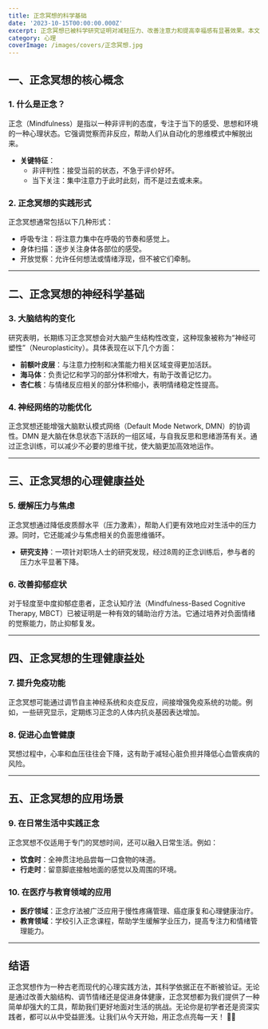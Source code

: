 ```yaml
---
title: 正念冥想的科学基础
date: '2023-10-15T00:00:00.000Z'
excerpt: 正念冥想已被科学研究证明对减轻压力、改善注意力和提高幸福感有显著效果。本文将介绍其科学原理。
category: 心理
coverImage: /images/covers/正念冥想.jpg
---
```

## 一、正念冥想的核心概念

### 1. 什么是正念？
正念（Mindfulness）是指以一种非评判的态度，专注于当下的感受、思想和环境的一种心理状态。它强调觉察而非反应，帮助人们从自动化的思维模式中解脱出来。

- **关键特征**：
  - 非评判性：接受当前的状态，不急于评价好坏。
  - 当下关注：集中注意力于此时此刻，而不是过去或未来。

### 2. 正念冥想的实践形式
正念冥想通常包括以下几种形式：
- 呼吸专注：将注意力集中在呼吸的节奏和感觉上。
- 身体扫描：逐步关注身体各部位的感受。
- 开放觉察：允许任何想法或情绪浮现，但不被它们牵制。

---

## 二、正念冥想的神经科学基础

### 3. 大脑结构的变化
研究表明，长期练习正念冥想会对大脑产生结构性改变，这种现象被称为“神经可塑性”（Neuroplasticity）。具体表现在以下几个方面：
- **前额叶皮层**：与注意力控制和决策能力相关区域变得更加活跃。
- **海马体**：负责记忆和学习的部分体积增大，有助于改善记忆力。
- **杏仁核**：与情绪反应相关的部分体积缩小，表明情绪稳定性提高。

### 4. 神经网络的功能优化
正念冥想还能增强大脑默认模式网络（Default Mode Network, DMN）的协调性。DMN 是大脑在休息状态下活跃的一组区域，与自我反思和思绪游荡有关。通过正念训练，可以减少不必要的思维干扰，使大脑更加高效地运作。

---

## 三、正念冥想的心理健康益处

### 5. 缓解压力与焦虑
正念冥想通过降低皮质醇水平（压力激素），帮助人们更有效地应对生活中的压力源。同时，它还能减少与焦虑相关的负面思维循环。

- **研究支持**：一项针对职场人士的研究发现，经过8周的正念训练后，参与者的压力水平显著下降。

### 6. 改善抑郁症状
对于轻度至中度抑郁症患者，正念认知疗法（Mindfulness-Based Cognitive Therapy, MBCT）已被证明是一种有效的辅助治疗方法。它通过培养对负面情绪的觉察能力，防止抑郁复发。

---

## 四、正念冥想的生理健康益处

### 7. 提升免疫功能
正念冥想可能通过调节自主神经系统和炎症反应，间接增强免疫系统的功能。例如，一些研究显示，定期练习正念的人体内抗炎基因表达增加。

### 8. 促进心血管健康
冥想过程中，心率和血压往往会下降，这有助于减轻心脏负担并降低心血管疾病的风险。

---

## 五、正念冥想的应用场景

### 9. 在日常生活中实践正念
正念冥想不仅适用于专门的冥想时间，还可以融入日常生活。例如：
- **饮食时**：全神贯注地品尝每一口食物的味道。
- **行走时**：留意脚底接触地面的感觉以及周围的环境。

### 10. 在医疗与教育领域的应用
- **医疗领域**：正念疗法被广泛应用于慢性疼痛管理、癌症康复和心理健康治疗。
- **教育领域**：学校引入正念课程，帮助学生缓解学业压力，提高专注力和情绪管理能力。

---

## 结语

正念冥想作为一种古老而现代的心理实践方法，其科学依据正在不断被验证。无论是通过改善大脑结构、调节情绪还是促进身体健康，正念冥想都为我们提供了一种简单却强大的工具，帮助我们更好地面对生活的挑战。无论你是初学者还是资深实践者，都可以从中受益匪浅。让我们从今天开始，用正念点亮每一天！ 🌿✨
